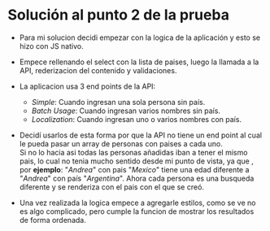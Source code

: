# Solución al punto 2 de la prueba

- Para mi solucion decidi empezar con la logica de la aplicación y esto se hizo con JS nativo.
- Empece rellenando el select con la lista de paises, luego la llamada a la API, rederizacion del contenido y validaciones.
- La aplicacion usa 3 end points de la API: 
    - *Simple*: Cuando ingresan una sola persona sin país.
    - *Batch Usage*: Cuando ingresan varios nombres sin país.
    - *Localization*: Cuando ingresan uno o varios nombres con país.
- Decidí usarlos de esta forma por que la API no tiene un end point al cual le pueda pasar un array de personas con paises a cada uno.<br>
Si no lo hacia asi todas las personas añadidas iban a tener el mismo pais, lo cual no tenia mucho sentido desde mi punto de vista, 
ya que , por **ejemplo**: "*Andrea*" con pais "*Mexico*" tiene una edad diferente a "*Andrea*" con país "*Argentina*". 
Ahora cada persona es una busqueda diferente y se renderiza con el pais con el que se creó. 

- Una vez realizada la logica empece a agregarle estilos, como se ve no es algo complicado, pero cumple la funcion de mostrar los resultados de forma ordenada.


